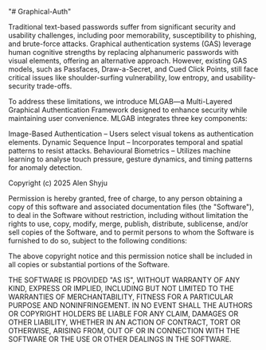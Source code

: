 "# Graphical-Auth" 


Traditional text-based passwords suffer from significant security and usability challenges, including poor memorability, susceptibility to phishing, and brute-force attacks. Graphical authentication systems (GAS) leverage human cognitive strengths by replacing alphanumeric passwords with visual elements, offering an alternative approach. However, existing GAS models, such as Passfaces, Draw-a-Secret, and Cued Click Points, still face critical issues like shoulder-surfing vulnerability, low entropy, and usability-security trade-offs.

To address these limitations, we introduce MLGAB—a Multi-Layered Graphical Authentication Framework designed to enhance security while maintaining user convenience. MLGAB integrates three key components:

Image-Based Authentication – Users select visual tokens as authentication elements.
Dynamic Sequence Input – Incorporates temporal and spatial patterns to resist attacks.
Behavioural Biometrics – Utilizes machine learning to analyse touch pressure, gesture dynamics, and timing patterns for anomaly detection.




Copyright (c) 2025 Alen Shyju

Permission is hereby granted, free of charge, to any person obtaining a copy
of this software and associated documentation files (the "Software"), to deal
in the Software without restriction, including without limitation the rights
to use, copy, modify, merge, publish, distribute, sublicense, and/or sell
copies of the Software, and to permit persons to whom the Software is
furnished to do so, subject to the following conditions:

The above copyright notice and this permission notice shall be included in all
copies or substantial portions of the Software.

THE SOFTWARE IS PROVIDED "AS IS", WITHOUT WARRANTY OF ANY KIND, EXPRESS OR
IMPLIED, INCLUDING BUT NOT LIMITED TO THE WARRANTIES OF MERCHANTABILITY,
FITNESS FOR A PARTICULAR PURPOSE AND NONINFRINGEMENT. IN NO EVENT SHALL THE
AUTHORS OR COPYRIGHT HOLDERS BE LIABLE FOR ANY CLAIM, DAMAGES OR OTHER
LIABILITY, WHETHER IN AN ACTION OF CONTRACT, TORT OR OTHERWISE, ARISING FROM,
OUT OF OR IN CONNECTION WITH THE SOFTWARE OR THE USE OR OTHER DEALINGS IN THE
SOFTWARE.
